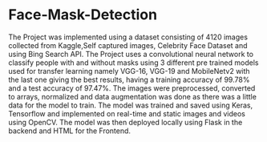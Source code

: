 # Face-Mask-Detection
The Project was implemented using a dataset consisting of 4120
images collected from Kaggle,Self captured images, Celebrity Face Dataset and using Bing Search API. The Project
uses a convolutional neural network to classify people with and
without masks using 3 different pre trained models used for transfer learning namely VGG-16, VGG-19 and MobileNetv2 with the last one giving the best results, having a training accuracy of 99.78% and a test
accuracy of 97.47%. The images were preprocessed, converted to arrays, normalized and data augmentation was done as there was a little data for the model to train.
The model was trained and saved using Keras, Tensorflow and implemented on real-time and static images and videos using OpenCV. The model was then deployed locally using Flask in the backend and HTML for the Frontend.
